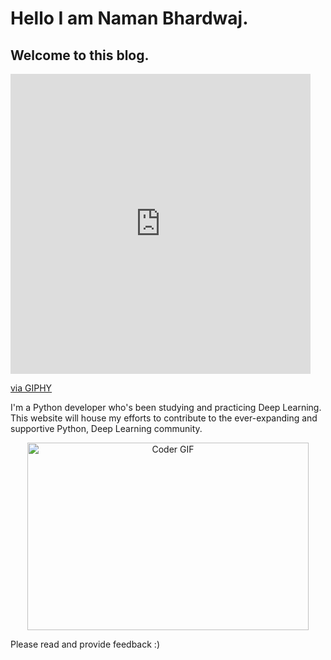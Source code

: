 # Hello I am Naman Bhardwaj.
## Welcome to this blog. 

<iframe src="https://giphy.com/embed/888R35MJTmDxQfRzfS" width="480" height="480" frameBorder="0" class="giphy-embed" allowFullScreen></iframe><p><a href="https://giphy.com/gifs/hello-hi-good-morning-888R35MJTmDxQfRzfS">via GIPHY</a></p>

I'm a Python developer who's been studying and practicing Deep Learning. This website will house my efforts to contribute to the ever-expanding and supportive Python, Deep Learning community.

<!-- ![Image](https://giant.gfycat.com/DelayedDapperArabianhorse.mp4) -->

<p align="center">
  <img src="https://giant.gfycat.com/DelayedDapperArabianhorse.mp4" alt="Coder GIF" height="300" width="450">
</p>

Please read and provide feedback :)

